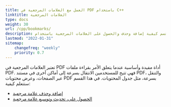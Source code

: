 ```yaml
---
title: العمل مع العلامات المرجعية في PDF باستخدام C++
linktitle: العلامات المرجعية
type: docs
weight: 30
url: /cpp/bookmarks/
description: يشرح هذا القسم كيفية إضافة وحذف والحصول على العلامات المرجعية باستخدام Aspose.PDF for C++.
lastmod: "2022-01-31"
sitemap:
    changefreq: "weekly"
    priority: 0.7
---
```


تعتبر العلامات المرجعية في PDF أداة مفيدة وأساسية عندما يتعلق الأمر بقراءة ملفات PDF. فهي تتيح للمستخدمين الانتقال بسرعة إلى أماكن أخرى في مستند PDF، والتنقل عبر الصفحات، وعرض محتويات PDF بسرعة، مثل جدول المحتويات.
في هذا القسم ستتعلم كيفية:

- [إضافة وحذف علامة مرجعية](/pdf/cpp/add-and-delete-bookmark/)
- [الحصول على، تحديث وتوسيع علامة مرجعية](/pdf/cpp/get-update-and-expand-bookmark/)